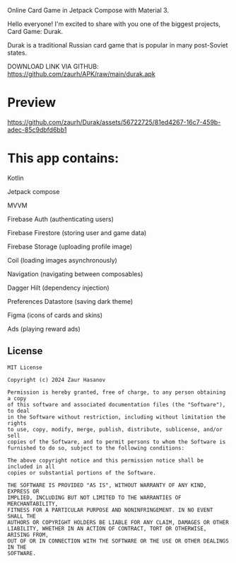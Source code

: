 Online Card Game in Jetpack Compose with Material 3.

Hello everyone! I'm excited to share with you one of the biggest projects, Card Game: Durak.

Durak is a traditional Russian card game that is popular in many post-Soviet states.


DOWNLOAD LINK VIA GITHUB: https://github.com/zaurh/APK/raw/main/durak.apk

# Preview




https://github.com/zaurh/Durak/assets/56722725/81ed4267-16c7-459b-adec-85c9dbfd6bb1






# This app contains: 


Kotlin

Jetpack compose

MVVM

Firebase Auth (authenticating users)

Firebase Firestore (storing user and game data)

Firebase Storage (uploading profile image)

Coil (loading images asynchronously)

Navigation (navigating between composables)

Dagger Hilt (dependency injection)

Preferences Datastore (saving dark theme)

Figma (icons of cards and skins)

Ads (playing reward ads)



## License
```
MIT License

Copyright (c) 2024 Zaur Hasanov

Permission is hereby granted, free of charge, to any person obtaining a copy
of this software and associated documentation files (the "Software"), to deal
in the Software without restriction, including without limitation the rights
to use, copy, modify, merge, publish, distribute, sublicense, and/or sell
copies of the Software, and to permit persons to whom the Software is
furnished to do so, subject to the following conditions:

The above copyright notice and this permission notice shall be included in all
copies or substantial portions of the Software.

THE SOFTWARE IS PROVIDED "AS IS", WITHOUT WARRANTY OF ANY KIND, EXPRESS OR
IMPLIED, INCLUDING BUT NOT LIMITED TO THE WARRANTIES OF MERCHANTABILITY,
FITNESS FOR A PARTICULAR PURPOSE AND NONINFRINGEMENT. IN NO EVENT SHALL THE
AUTHORS OR COPYRIGHT HOLDERS BE LIABLE FOR ANY CLAIM, DAMAGES OR OTHER
LIABILITY, WHETHER IN AN ACTION OF CONTRACT, TORT OR OTHERWISE, ARISING FROM,
OUT OF OR IN CONNECTION WITH THE SOFTWARE OR THE USE OR OTHER DEALINGS IN THE
SOFTWARE.
